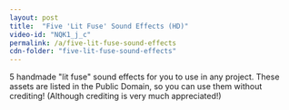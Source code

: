 ```yaml
---
layout: post
title:  "Five 'Lit Fuse' Sound Effects (HD)"
video-id: "NQK1_j_c"
permalink: /a/five-lit-fuse-sound-effects
cdn-folder: "five-lit-fuse-sound-effects"
---
```


5 handmade "lit fuse" sound effects for you to use in any project. These assets are listed in the Public Domain, so you can use them without crediting! (Although crediting is very much appreciated!)
